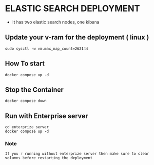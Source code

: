 # ELASTIC SEARCH DEPLOYMENT

- It has two elastic search nodes, one kibana

## Update your v-ram for the deployment ( linux )

```
sudo sysctl -w vm.max_map_count=262144
```

## How To start

```
docker compose up -d
```

## Stop the Container

```
docker compose down
```

## Run with Enterprise server

```
cd enterprize_server
docker compose up -d
```

### Note

    If you r running without enterprize server then make sure to clear volumns before restarting the deployment
